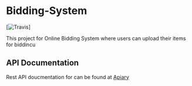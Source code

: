 # Bidding-System

[![Travis](https://travis-ci.org/Omi10/Online-Bidding-system.svg?branch=master)]

This project for Online Bidding System where users can upload their items for biddincu

## API Documentation

Rest API doucmentation for can be found at [Apiary](http://docs.biddingsystemapi.apiary.io/#)


